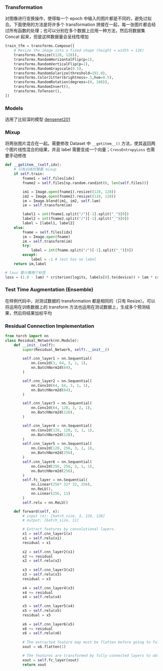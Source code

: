 ### Transformation

对图像进行变换操作，使得每一个 epoch 中输入的图片都是不同的，避免过拟合。下面使用的方法是将许多个 transformation 拼接在一起，每一张图片都会经过所有函数的处理；也可以分别在多个数据上应用一种方法，然后将数据集 Concat 起来，但是这样数据量会呈线性增加

```python
train_tfm = transforms.Compose([
    # Resize the image into a fixed shape (height = width = 128)
    transforms.Resize((128, 128)),
    transforms.RandomHorizontalFlip(p=1),
    transforms.RandomVerticalFlip(p=1),
    transforms.RandomGrayscale(0.5),
    transforms.RandomSolarize(threshold=192.0),
    transforms.ColorJitter(brightness=.5,hue=0.5),
    transforms.RandomRotation(degrees=(0, 180)),
    transforms.RandomInvert(),
    transforms.ToTensor(),
])
```



### Models

选用了比较深的模型 [densenet201](https://blog.csdn.net/qq_33287871/article/details/108964027?spm=1001.2101.3001.6650.4&utm_medium=distribute.pc_relevant.none-task-blog-2%7Edefault%7ECTRLIST%7ERate-4-108964027-blog-123908742.pc_relevant_antiscanv3&depth_1-utm_source=distribute.pc_relevant.none-task-blog-2%7Edefault%7ECTRLIST%7ERate-4-108964027-blog-123908742.pc_relevant_antiscanv3&utm_relevant_index=9)



### Mixup

将两张图片混合在一起。需要修改 Dataset 中 `__getitem__()` 方法，使其返回两个图片线性混合的结果，并且 label 需要变成一个向量；`CrossEntropyLoss` 也需要手动修改

```python
def __getitem__(self,idx):
    # 只有训练时需要 mixup
    if self.train:
        fname1 = self.files[idx]
        fname2 = self.files[np.random.randint(0, len(self.files))]

        im1 = Image.open(fname1).resize((128, 128))
        im2 = Image.open(fname2).resize((128, 128))
        im = Image.blend(im1, im2, self.lam)
        im = self.transform(im)

        label1 = int(fname1.split("/")[-1].split("_")[0])
        label2 = int(fname2.split("/")[-1].split("_")[0])
        label = [label1, label2]
    else:
        fname = self.files[idx]
        im = Image.open(fname)
        im = self.transform(im)
        try:
            label = int(fname.split("/")[-1].split("_")[0])
        except:
            label = -1 # test has no label
    return im,label

# loss 要计算两个标签
loss = (1.0 - lam) * criterion(logits, labels[0].to(device)) + lam * criterion(logits, labels[1].to(device))

```



### Test Time Augmentation (Ensemble)

在样例代码中，对测试数据的 transformation 都是相同的（只有 Resize）。可以将运用在训练数据上的 transform 方法也运用在测试数据上，生成多个预测结果，然后将结果加权平均



### Residual Connection Implementation



```python
from torch import nn
class Residual_Network(nn.Module):
    def __init__(self):
        super(Residual_Network, self).__init__()
        
        self.cnn_layer1 = nn.Sequential(
            nn.Conv2d(3, 64, 3, 1, 1),
            nn.BatchNorm2d(64),
        )

        self.cnn_layer2 = nn.Sequential(
            nn.Conv2d(64, 64, 3, 1, 1),
            nn.BatchNorm2d(64),
        )

        self.cnn_layer3 = nn.Sequential(
            nn.Conv2d(64, 128, 3, 2, 1),
            nn.BatchNorm2d(128),
        )

        self.cnn_layer4 = nn.Sequential(
            nn.Conv2d(128, 128, 3, 1, 1),
            nn.BatchNorm2d(128),
        )
        self.cnn_layer5 = nn.Sequential(
            nn.Conv2d(128, 256, 3, 2, 1),
            nn.BatchNorm2d(256),
        )
        self.cnn_layer6 = nn.Sequential(
            nn.Conv2d(256, 256, 3, 1, 1),
            nn.BatchNorm2d(256),
        )
        self.fc_layer = nn.Sequential(
            nn.Linear(256* 32* 32, 256),
            nn.ReLU(),
            nn.Linear(256, 11)
        )
        self.relu = nn.ReLU()

    def forward(self, x):
        # input (x): [batch_size, 3, 128, 128]
        # output: [batch_size, 11]

        # Extract features by convolutional layers.
        x1 = self.cnn_layer1(x)
        x1 = self.relu(x1)
        residual = x1
        
        x2 = self.cnn_layer2(x1)
        x2 += residual
        x2 = self.relu(x2)
        
        x3 = self.cnn_layer3(x2)
        x3 = self.relu(x3)
        residual = x3
        
        x4 = self.cnn_layer4(x3)
        x4 += residual
        x4 = self.relu(x4)
        
        x5 = self.cnn_layer5(x4)
        x5 = self.relu(x5)
        residual = x5
        
        x6 = self.cnn_layer6(x5)
        x6 += residual
        x6 = self.relu(x6)
        
        # The extracted feature map must be flatten before going to fully-connected layers.
        xout = x6.flatten(1)

        # The features are transformed by fully-connected layers to obtain the final logits.
        xout = self.fc_layer(xout)
        return xout
```

